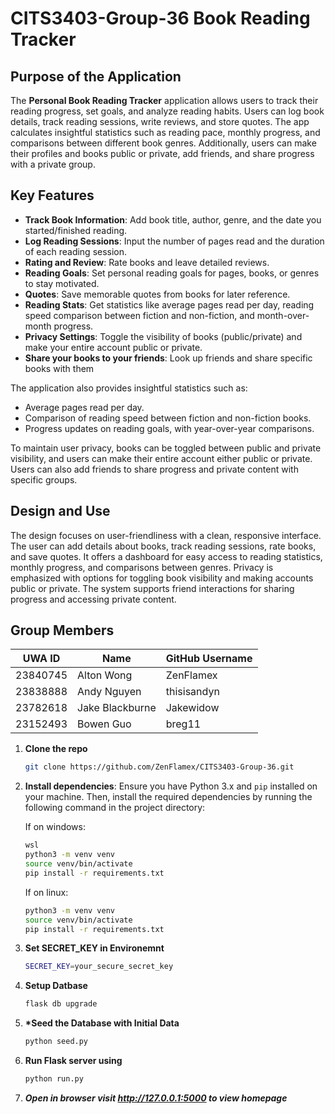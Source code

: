 # CITS3403-Group-36 Book Reading Tracker

## Purpose of the Application

The **Personal Book Reading Tracker** application allows users to track their reading progress, set goals, and analyze reading habits. Users can log book details, track reading sessions, write reviews, and store quotes. The app calculates insightful statistics such as reading pace, monthly progress, and comparisons between different book genres. Additionally, users can make their profiles and books public or private, add friends, and share progress with a private group.

## Key Features

- **Track Book Information**: Add book title, author, genre, and the date you started/finished reading.
- **Log Reading Sessions**: Input the number of pages read and the duration of each reading session.
- **Rating and Review**: Rate books and leave detailed reviews.
- **Reading Goals**: Set personal reading goals for pages, books, or genres to stay motivated.
- **Quotes**: Save memorable quotes from books for later reference.
- **Reading Stats**: Get statistics like average pages read per day, reading speed comparison between fiction and non-fiction, and month-over-month progress.
- **Privacy Settings**: Toggle the visibility of books (public/private) and make your entire account public or private.
- **Share your books to your friends**: Look up friends and share specific books with them

The application also provides insightful statistics such as:

- Average pages read per day.
- Comparison of reading speed between fiction and non-fiction books.
- Progress updates on reading goals, with year-over-year comparisons.

To maintain user privacy, books can be toggled between public and private visibility, and users can make their entire account either public or private. Users can also add friends to share progress and private content with specific groups.

## Design and Use

The design focuses on user-friendliness with a clean, responsive interface. The user can add details about books, track reading sessions, rate books, and save quotes. It offers a dashboard for easy access to reading statistics, monthly progress, and comparisons between genres. Privacy is emphasized with options for toggling book visibility and making accounts public or private. The system supports friend interactions for sharing progress and accessing private content.

## Group Members

| **UWA ID** | **Name**        | **GitHub Username** |
| ---------- | --------------- | ------------------- |
| 23840745   | Alton Wong      | ZenFlamex           |
| 23838888   | Andy Nguyen     | thisisandyn         |
| 23782618   | Jake Blackburne | Jakewidow           |
| 23152493   | Bowen Guo       | breg11              |

1. **Clone the repo**

   ```bash
   git clone https://github.com/ZenFlamex/CITS3403-Group-36.git
   ```

2. **Install dependencies**:
   Ensure you have Python 3.x and `pip` installed on your machine. Then, install the required dependencies by running the following command in the project directory:

   If on windows:

   ```bash
   wsl
   python3 -m venv venv
   source venv/bin/activate
   pip install -r requirements.txt
   ```

   If on linux:

   ```bash
   python3 -m venv venv
   source venv/bin/activate
   pip install -r requirements.txt
   ```

3. **Set SECRET_KEY in Environemnt**

   ```bash
   SECRET_KEY=your_secure_secret_key
   ```

4. **Setup Datbase**

   ```bash
   flask db upgrade
   ```

5. **\*Seed the Database with Initial Data**

   ```bash
   python seed.py
   ```

6. **Run Flask server using**

   ```bash
   python run.py
   ```

7. **_Open in browser visit http://127.0.0.1:5000 to view homepage_**
